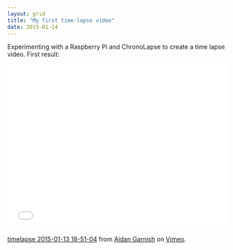 ```yaml
---
layout: grid
title: "My first time-lapse video"
date: 2015-01-14
---
```


Experimenting with a Raspberry Pi and ChronoLapse to create a time lapse video. First result:

<iframe src="//player.vimeo.com/video/116744671" width="500" height="375" frameborder="0" webkitallowfullscreen mozallowfullscreen allowfullscreen></iframe> <p><a href="http://vimeo.com/116744671">timelapse 2015-01-13 18-51-04</a> from <a href="http://vimeo.com/user36380261">Aidan Garnish</a> on <a href="https://vimeo.com">Vimeo</a>.</p>
